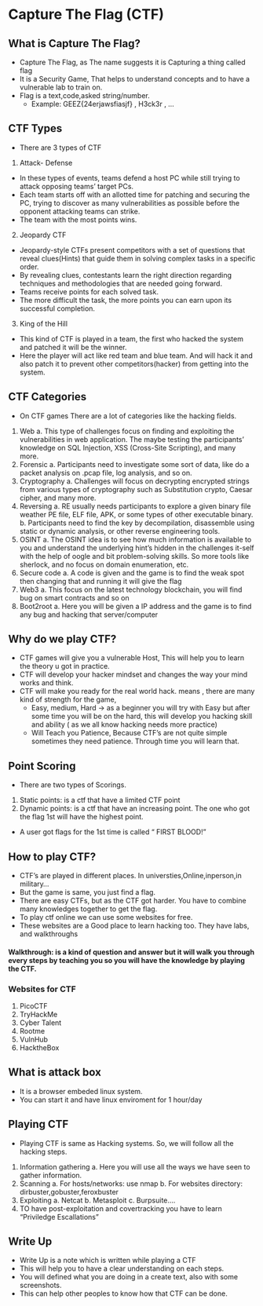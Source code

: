 # Capture The Flag (CTF)
## What is Capture The Flag?
- Capture The Flag, as The name suggests it is Capturing a thing called flag
- It is a Security Game, That helps to understand concepts and to have a vulnerable lab to train on.
- Flag is a text,code,asked string/number.
  - Example: GEEZ{24erjawsfiasjf} , H3ck3r , …
## CTF Types
- There are 3 types of CTF
1. Attack- Defense
  - In these types of events, teams defend a host PC while still trying to attack opposing teams’ target PCs.
  - Each team starts off with an allotted time for patching and securing the PC, trying to discover as many vulnerabilities as possible before the opponent attacking teams can strike.
  - The team with the most points wins.
2. Jeopardy CTF
-  Jeopardy-style CTFs present competitors with a set of questions that reveal clues(Hints) that guide them in solving complex tasks in a specific order.
- By revealing clues, contestants learn the right direction regarding techniques and methodologies that are needed going forward.
- Teams receive points for each solved task.
- The more difficult the task, the more points you can earn upon its successful completion.
3. King of the Hill
- This kind of CTF is played in a team, the first who hacked the system and patched it will be the winner.
- Here the player will act like red team and blue team. And will hack it and also patch it to prevent other competitors(hacker) from getting into the system.
## CTF Categories
- On CTF games There are a lot of categories like the hacking fields.
1. Web
a. This type of challenges focus on finding and exploiting the vulnerabilities in web application. The maybe testing
the participants’ knowledge on SQL Injection, XSS (Cross-Site Scripting), and many more.
2. Forensic
a. Participants need to investigate some sort of data, like do a packet analysis on .pcap file, log analysis, and so on.
3. Cryptography
a. Challenges will focus on decrypting encrypted strings from various types of cryptography such as Substitution
crypto, Caesar cipher, and many more.
4. Reversing
a. RE usually needs participants to explore a given binary file weather PE file, ELF file, APK, or some types of other
executable binary.
b. Participants need to find the key by decompilation, disassemble using static or dynamic analysis, or other
reverse engineering tools.
5. OSINT
a. The OSINT idea is to see how much information is available to you and understand the underlying hint’s hidden in the challenges it-self with the help of  oogle and bit problem-solving skills. So more tools like sherlock, and no focus on domain enumeration, etc.
6. Secure code
a. A code is given and the game is to find the weak spot then changing that and running it will give the flag
7. Web3
a. This focus on the latest technology blockchain, you will find bug on smart contracts and so on
8. Boot2root
a. Here you will be given a IP address and the game is to find any bug and hacking that server/computer
## Why do we play CTF?
- CTF games will give you a vulnerable Host, This will help you to learn the theory u got in practice.
- CTF will develop your hacker mindset and changes the way your mind works and think.
- CTF will make you ready for the real world hack. means , there are many kind of strength for the game,
  - Easy, medium, Hard -> as a beginner you will try with Easy but after some time you will be on the hard, this will develop you hacking skill and ability ( as we all know hacking needs more practice)
  - Will Teach you Patience, Because CTF’s are not quite simple sometimes they need patience. Through time you will learn that.
## Point Scoring
- There are two types of Scorings.
1. Static points: is a ctf that have a limited CTF point
2. Dynamic points: is a ctf that have an increasing point. The one who got the flag 1st will have the highest point.
- A user got flags for the 1st time is called “ FIRST BLOOD!”
## How to play CTF?
- CTF’s are played in different places. In universties,Online,inperson,in military…
- But the game is same, you just find a flag.
- There are easy CTFs, but as the CTF got harder. You have to combine many knowledges together to get the flag.
- To play ctf online we can use some websites for free.
- These websites are a Good place to learn hacking too. They have labs, and walkthroughs
#### Walkthrough: is a kind of question and answer but it will walk you through every steps by teaching you so you will have the knowledge by playing the CTF.
### Websites for CTF
1. PicoCTF
2. TryHackMe
3. Cyber Talent
4. Rootme
5. VulnHub
6. HacktheBox
## What is attack box
- It is a browser embeded linux system.
- You can start it and have linux enviroment for 1 hour/day
## Playing CTF
- Playing CTF is same as Hacking systems. So, we will follow all the hacking steps.
1. Information gathering
a. Here you will use all the ways we have seen to gather information.
2. Scanning
a. For hosts/networks: use nmap
b. For websites directory: dirbuster,gobuster,feroxbuster
3. Exploiting
a. Netcat
b. Metasploit
c. Burpsuite….
4. TO have post-exploitation and covertracking you have to learn “Priviledge Escallations”
## Write Up
- Write Up is a note which is written while playing a CTF
- This will help you to have a clear understanding on each steps.
- You will defined what you are doing in a create text, also with some screenshots.
- This can help other peoples to know how that CTF can be done.
